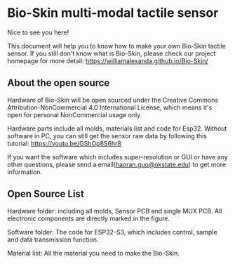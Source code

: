 
# Bio-Skin multi-modal tactile sensor

Nice to see you here!

This document will help you to know how to make your own Bio-Skin tactile sensor. If you still don't know what is Bio-Skin, please check our project homepage for more detail: https://williamalexanda.github.io/Bio-Skin/




## About the open source

Hardware of Bio-Skin will be open sourced under the Creative Commons Attribution-NonCommercial 4.0 International License, which means it's open for personal NonCommercial usage only.

Hardware parts include all molds, materials list and code for Esp32. Without software in PC, you can still get the sensor raw data by following this tutorial: https://youtu.be/GShOp8S6hr8

If you want the software which includes super-resolution or GUI or have any other questions, please send a email(haoran.guo@okstate.edu) to get more information.
## Open Source List
Hardware folder: including all molds, Sensor PCB and single MUX PCB. All electronic components are directly marked in the figure.

Software folder: The code for ESP32-S3, which includes control, sample and data transmission function.

Material list: All the material you need to make the Bio-Skin.
